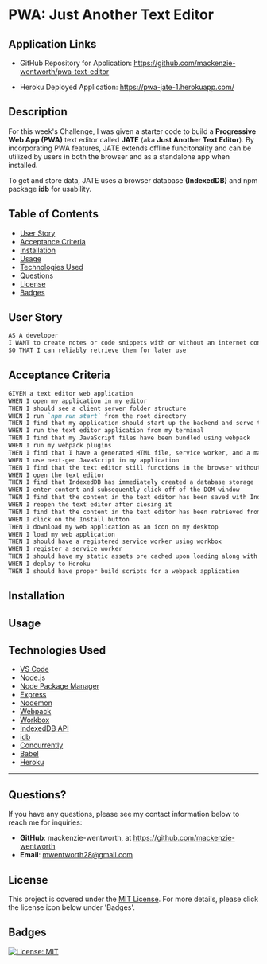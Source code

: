 # PWA: Just Another Text Editor

## Application Links

* GitHub Repository for Application: https://github.com/mackenzie-wentworth/pwa-text-editor

* Heroku Deployed Application: https://pwa-jate-1.herokuapp.com/

## Description

For this week's Challenge, I was given a starter code to build a **Progressive Web App (PWA)** text editor called **JATE** (aka **Just Another Text Editor**). By incorporating PWA features, JATE extends offline funcitonality and can be utilized by users in both the browser and as a standalone app when installed. 

To get and store data, JATE uses a browser database **(IndexedDB)** and npm package **idb** for usability.

## Table of Contents

- [User Story](#user-story)
- [Acceptance Criteria](#acceptance-criteria)
- [Installation](#installation)
- [Usage](#usage)
- [Technologies Used](#technologies-used)
- [Questions](#questions)
- [License](#license)
- [Badges](#badges)

## User Story

```md
AS A developer
I WANT to create notes or code snippets with or without an internet connection
SO THAT I can reliably retrieve them for later use
```

## Acceptance Criteria

```md
GIVEN a text editor web application
WHEN I open my application in my editor
THEN I should see a client server folder structure
WHEN I run `npm run start` from the root directory
THEN I find that my application should start up the backend and serve the client
WHEN I run the text editor application from my terminal
THEN I find that my JavaScript files have been bundled using webpack
WHEN I run my webpack plugins
THEN I find that I have a generated HTML file, service worker, and a manifest file
WHEN I use next-gen JavaScript in my application
THEN I find that the text editor still functions in the browser without errors
WHEN I open the text editor
THEN I find that IndexedDB has immediately created a database storage
WHEN I enter content and subsequently click off of the DOM window
THEN I find that the content in the text editor has been saved with IndexedDB
WHEN I reopen the text editor after closing it
THEN I find that the content in the text editor has been retrieved from our IndexedDB
WHEN I click on the Install button
THEN I download my web application as an icon on my desktop
WHEN I load my web application
THEN I should have a registered service worker using workbox
WHEN I register a service worker
THEN I should have my static assets pre cached upon loading along with subsequent pages and static assets
WHEN I deploy to Heroku
THEN I should have proper build scripts for a webpack application
```

## Installation

## Usage

## Technologies Used

* [VS Code](https://code.visualstudio.com/)
* [Node.js](https://nodejs.org/en)
* [Node Package Manager](https://www.npmjs.com/)
* [Express](https://expressjs.com/)
* [Nodemon](https://www.npmjs.com/package/nodemon)
* [Webpack](https://webpack.js.org/guides/getting-started/)
* [Workbox](https://developer.chrome.com/docs/workbox/the-ways-of-workbox/#using-a-bundler)
* [IndexedDB API](https://developer.mozilla.org/en-US/docs/Web/API/IndexedDB_API)
* [idb](https://www.npmjs.com/package/idb)
* [Concurrently](https://www.npmjs.com/package/concurrently)
* [Babel](https://babeljs.io/docs/)
* [Heroku](https://www.heroku.com/)
---

## Questions?

If you have any questions, please see my contact information below to reach me for inquiries:
* **GitHub**: mackenzie-wentworth, at https://github.com/mackenzie-wentworth
* **Email**: mwentworth28@gmail.com

## License

This project is covered under the [MIT License](./LICENSE). For more details, please click the license icon below under 'Badges'.

## Badges
[![License: MIT](https://img.shields.io/badge/License-MIT-yellow.svg)](https://opensource.org/licenses/MIT)